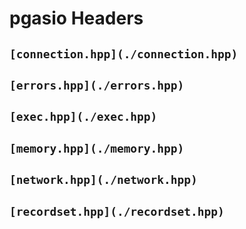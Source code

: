 # pgasio Headers


## `[connection.hpp](./connection.hpp)`

## `[errors.hpp](./errors.hpp)`

## `[exec.hpp](./exec.hpp)`

## `[memory.hpp](./memory.hpp)`

## `[network.hpp](./network.hpp)`

## `[recordset.hpp](./recordset.hpp)`

